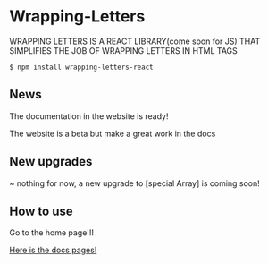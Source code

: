 # Wrapping-Letters

WRAPPING LETTERS IS A REACT LIBRARY(come soon for JS) THAT
SIMPLIFIES THE JOB OF WRAPPING LETTERS IN HTML TAGS

`$ npm install wrapping-letters-react`

## News

The documentation in the website is ready!

The website is a beta but make a great work in the docs

## New upgrades

~ nothing for now, a new upgrade to [special Array] is coming soon!

## How to use

Go to the home page!!!

<a href="https://wrapping-letter.vercel.app/docs">Here is the docs pages!</a>
